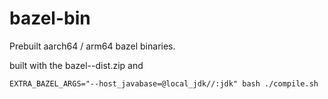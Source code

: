 # bazel-bin
Prebuilt aarch64 / arm64 bazel binaries.

built with the bazel-<ver>-dist.zip and  
```
EXTRA_BAZEL_ARGS="--host_javabase=@local_jdk//:jdk" bash ./compile.sh
```
